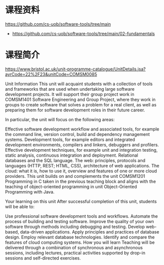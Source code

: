 # 课程资料
https://github.com/cs-uob/software-tools/tree/main

- https://github.com/cs-uob/software-tools/tree/main/02-fundamentals

# 课程简介
https://www.bristol.ac.uk/unit-programme-catalogue/UnitDetails.jsa?ayrCode=22%2F23&unitCode=COMSM0085


Unit Information
This unit will acquaint students with a collection of tools and frameworks that are used when undertaking large software development projects. It will support their group project work in COMSM1401 Software Engineering and Group Project, where they work in groups to create software that solves a problem for a real client, as well as preparing them for software development roles in their future career.

In particular, the unit will focus on the following areas:

Effective software development workflow and associated tools, for example the command line, version control, build and dependency management systems.
Development tools, for example editors and integrated development environments, compilers and linkers, debuggers and profilers.
Effective development techniques, for example unit and integration testing, static analysis, continuous integration and deployment.
Relational databases and the SQL language.
The web: principles, protocols and languages (HTTP, REST; HTML, CSS), architecture of web applications.
The cloud: what it is, how to use it, overview and features of one or more cloud providers.
This unit builds on and complements the unit COMSM1201 Programming in C taken in the previous teaching block and aligns with the teaching of object-oriented programming in unit Object-Oriented Programming with Java.

Your learning on this unit
After successful completion of this unit, students will be able to:

Use professional software development tools and workflows.
Automate the process of building and testing software.
Improve the quality of your own software through methods including debugging and testing.
Develop web-based, data-driven applications.
Apply principles and practices of database design.
Employ relevant database technologies.
Identify and compare the features of cloud computing systems.
How you will learn
Teaching will be delivered through a combination of synchronous and asynchronous sessions, including lectures, practical activities supported by drop-in sessions and self-directed exercises.
